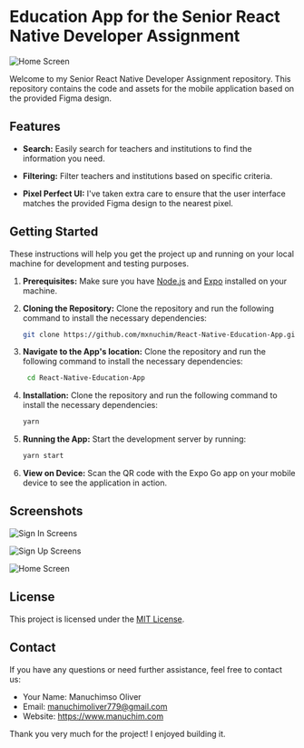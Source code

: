 # Education App for the Senior React Native Developer Assignment

![Home Screen](https://i.imgur.com/gZgeRnZ.png)

Welcome to my Senior React Native Developer Assignment repository. This repository contains the code and assets for the mobile application based on the provided Figma design.

## Features

- **Search:** Easily search for teachers and institutions to find the information you need.

- **Filtering:** Filter teachers and institutions based on specific criteria.

- **Pixel Perfect UI:** I've taken extra care to ensure that the user interface matches the provided Figma design to the nearest pixel.

## Getting Started

These instructions will help you get the project up and running on your local machine for development and testing purposes.

1. **Prerequisites:** Make sure you have [Node.js](https://nodejs.org/) and [Expo](https://expo.io/) installed on your machine.

2. **Cloning the Repository:** Clone the repository and run the following command to install the necessary dependencies:

   ```bash
   git clone https://github.com/mxnuchim/React-Native-Education-App.git
   ```

3. **Navigate to the App's location:** Clone the repository and run the following command to install the necessary dependencies:

   ```bash
    cd React-Native-Education-App
   ```

4. **Installation:** Clone the repository and run the following command to install the necessary dependencies:

   ```bash
   yarn
   ```

5. **Running the App:** Start the development server by running:

   ```bash
   yarn start
   ```

6. **View on Device:** Scan the QR code with the Expo Go app on your mobile device to see the application in action.

## Screenshots

![Sign In Screens](https://i.imgur.com/e8n4Egc.png)

![Sign Up Screens](https://i.imgur.com/hxd2HbL.png)

![Home Screen](https://i.imgur.com/gZgeRnZ.png)


## License

This project is licensed under the [MIT License](LICENSE).

## Contact

If you have any questions or need further assistance, feel free to contact us:

- Your Name: Manuchimso Oliver
- Email: manuchimoliver779@gmail.com
- Website: https://www.manuchim.com

Thank you very much for the project! I enjoyed building it.
